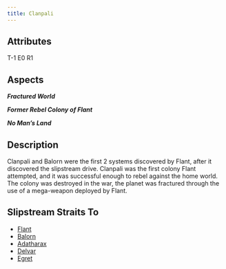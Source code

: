 ```yaml
---
title: Clanpali
---
```


## Attributes

T-1 E0 R1

## Aspects

***Fractured World***

***Former Rebel Colony of Flant***

***No Man’s Land***

## Description

Clanpali and Balorn were the first 2 systems discovered by Flant, after it discovered the slipstream drive. Clanpali was the first colony Flant attempted, and it was successful enough to rebel against the home world. The colony was destroyed in the war, the planet was fractured through the use of a mega-weapon deployed by Flant.

## Slipstream Straits To

* [Flant](flant)
* [Balorn](balorn)
* [Adatharax](adatharax)
* [Delvar](delvar)
* [Egret](egret)
